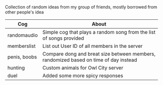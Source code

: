 Collection of random ideas from my group of friends, mostly borrowed from other people's idea

| Cog | About |
| --- | --- |
| randomaudio | Simple cog that plays a random song from the list of songs provided |
| memberslist | List out User ID of all members in the server |
| penis, boobs | Compare dong and breat size between members, randomized based on time of day instead |
| hunting | Custom animals for Owl City server |
| duel | Added some more spicy responses |
